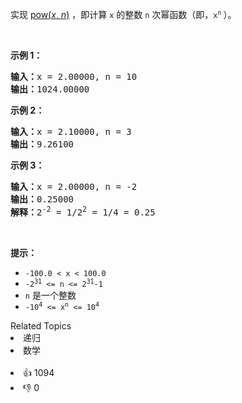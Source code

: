 <p>实现&nbsp;<a href="https://www.cplusplus.com/reference/valarray/pow/" target="_blank">pow(<em>x</em>, <em>n</em>)</a>&nbsp;，即计算 <code>x</code> 的整数&nbsp;<code>n</code> 次幂函数（即，<code>x<sup>n</sup></code><sup><span style="font-size:10.8333px"> </span></sup>）。</p>

<p>&nbsp;</p>

<p><strong>示例 1：</strong></p>

<pre>
<strong>输入：</strong>x = 2.00000, n = 10
<strong>输出：</strong>1024.00000
</pre>

<p><strong>示例 2：</strong></p>

<pre>
<strong>输入：</strong>x = 2.10000, n = 3
<strong>输出：</strong>9.26100
</pre>

<p><strong>示例 3：</strong></p>

<pre>
<strong>输入：</strong>x = 2.00000, n = -2
<strong>输出：</strong>0.25000
<strong>解释：</strong>2<sup>-2</sup> = 1/2<sup>2</sup> = 1/4 = 0.25
</pre>

<p>&nbsp;</p>

<p><strong>提示：</strong></p>

<ul> 
 <li><code>-100.0 &lt; x &lt; 100.0</code></li> 
 <li><code>-2<sup>31</sup> &lt;= n &lt;= 2<sup>31</sup>-1</code></li> 
 <li><code>n</code>&nbsp;是一个整数</li> 
 <li><code>-10<sup>4</sup> &lt;= x<sup>n</sup> &lt;= 10<sup>4</sup></code></li> 
</ul>

<div><div>Related Topics</div><div><li>递归</li><li>数学</li></div></div><br><div><li>👍 1094</li><li>👎 0</li></div>